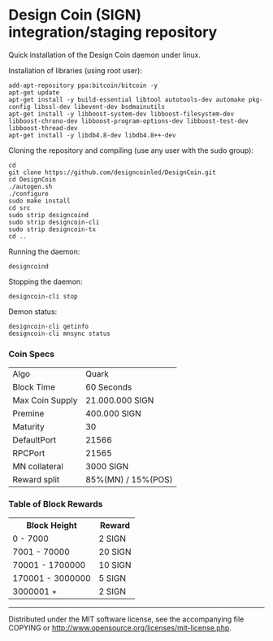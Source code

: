 Design Coin (SIGN) integration/staging repository
======================================


Quick installation of the Design Coin daemon under linux.

Installation of libraries (using root user):

    add-apt-repository ppa:bitcoin/bitcoin -y
    apt-get update
    apt-get install -y build-essential libtool autotools-dev automake pkg-config libssl-dev libevent-dev bsdmainutils
    apt-get install -y libboost-system-dev libboost-filesystem-dev libboost-chrono-dev libboost-program-options-dev libboost-test-dev libboost-thread-dev
    apt-get install -y libdb4.8-dev libdb4.8++-dev

Cloning the repository and compiling (use any user with the sudo group):

    cd
    git clone https://github.com/designcoinled/DesignCoin.git
    cd DesignCoin
    ./autogen.sh
    ./configure
    sudo make install
    cd src
    sudo strip designcoind
    sudo strip designcoin-cli
    sudo strip designcoin-tx
    cd ..

Running the daemon:

    designcoind 

Stopping the daemon:

    designcoin-cli stop

Demon status:

    designcoin-cli getinfo
    designcoin-cli mnsync status



### Coin Specs
<table>
<tr><td>Algo</td><td>Quark</td></tr>
<tr><td>Block Time</td><td>60 Seconds</td></tr>
<tr><td>Max Coin Supply</td><td>21.000.000 SIGN</td></tr>
<tr><td>Premine</td><td>400.000 SIGN</td></tr>
<tr><td>Maturity</td><td>30</td></tr>
<tr><td>DefaultPort</td><td>21566</td></tr>
<tr><td>RPCPort</td><td>21565</td></tr>
<tr><td>MN collateral</td><td>3000 SIGN</td></tr>
<tr><td>Reward split</td><td>85%(MN) / 15%(POS)</td></tr>
</table>


### Table of Block Rewards

<table>
<th>Block Height</th><th>Reward</th>
<tr><td>0 - 7000</td><td>2 SIGN</td></tr>
<tr><td>7001 - 70000</td><td>20 SIGN</td></tr>
<tr><td>70001 - 1700000</td><td>10 SIGN</td></tr>
<tr><td>170001 - 3000000</td><td>5 SIGN</td></tr>
<tr><td>3000001 +</td><td>2 SIGN</td></tr>
</table>



---
Distributed under the MIT software license, see the accompanying file COPYING or http://www.opensource.org/licenses/mit-license.php.
